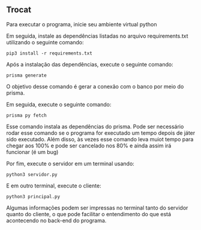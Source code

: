 ## Trocat

Para executar o programa, inicie seu ambiente virtual python

Em seguida, instale as dependências listadas no arquivo requirements.txt utilizando o seguinte comando:

``pip3 install -r requirements.txt``

Após a instalação das dependências, execute o seguinte comando:

``prisma generate``

O objetivo desse comando é gerar a conexão com o banco por meio do prisma.

Em seguida, execute o seguinte comando:

``prisma py fetch``

Esse comando instala as dependências do prisma. Pode ser necessário rodar esse comando se o programa for executado um tempo depois de játer sido executado. Além disso, às vezes esse comando leva muiot tempo para chegar aos 100% e pode ser cancelado nos 80% e ainda assim irá funcionar (é um bug)

Por fim, execute o servidor em um terminal usando:

``python3 servidor.py``

E em outro terminal, execute o cliente:

``python3 principal.py``

Algumas informações podem ser impressas no terminal tanto do servidor quanto do cliente, o que pode facilitar o entendimento do que está acontecendo no back-end do programa.
